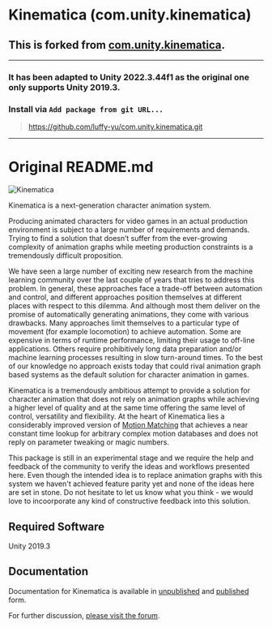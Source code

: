 # Kinematica (com.unity.kinematica)


## This is forked from [com.unity.kinematica](https://github.com/needle-mirror/com.unity.kinematica.git).
<hr/>

### It has been adapted to Unity 2022.3.44f1 as the original one only supports Unity 2019.3.

### Install via `Add package from git URL...`

> https://github.com/luffy-yu/com.unity.kinematica.git

<hr />

# Original README.md 
![Kinematica](/Documentation~/images/kinematica-banner.png "Kinematica")

Kinematica is a next-generation character animation system.

Producing animated characters for video games in an actual production environment is subject to a large number of requirements and demands. Trying to find a solution that doesn’t suffer from the ever-growing complexity of animation graphs while meeting production constraints is a tremendously difficult proposition.

We have seen a large number of exciting new research from the machine learning community over the last couple of years that tries to address this problem. In general, these approaches face a trade-off between automation and control, and different approaches position themselves at different places with respect to this dilemma. And although most them deliver on the promise of automatically generating animations, they come with various drawbacks. Many approaches limit themselves to a particular type of movement (for example locomotion) to achieve automation. Some are expensive in terms of runtime performance, limiting their usage to off-line applications. Others require prohibitively long data preparation and/or machine learning processes resulting in slow turn-around times. To the best of our knowledge no approach exists today that could rival animation graph based systems as the default solution for character animation in games.

Kinematica is a tremendously ambitious attempt to provide a solution for character animation that does not rely on animation graphs while achieving a higher level of quality and at the same time offering the same level of control, versatility and flexibility. At the heart of Kinematica lies a considerably improved version of [Motion Matching](https://www.youtube.com/watch?v=z_wpgHFSWss) that achieves a near constant time lookup for arbitrary complex motion databases and does not reply on parameter tweaking or magic numbers.

This package is still in an experimental stage and we require the help and feedback of the community to verify the ideas and workflows presented here. Even though the intended idea is to replace animation graphs with this system we haven't achieved feature parity yet and none of the ideas here are set in stone. Do not hesitate to let us know what you think - we would love to incoorporate any kind of constructive feedback into this solution.

## Required Software

Unity 2019.3

## Documentation

Documentation for Kinematica is available in [unpublished](Documentation~/index.md) and [published](https://docs.unity3d.com/Packages/) form.

For further discussion, [please visit the forum](https://forum.unity.com/forums/).